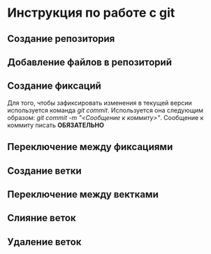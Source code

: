 # Инструкция по работе с git

## Создание репозитория

## Добавление файлов в репозиторий

## Создание фиксаций
Для того, чтобы зафиксировать изменения в текущей версии используется команда *git commit*. Используется она следующим образом: *git commit -m "<Сообщение к коммиту>"*. Сообщение к коммиту писать **ОБЯЗАТЕЛЬНО**
## Переключение между фиксациями

## Создание ветки

## Переключение между вектками

## Слияние веток

## Удаление веток